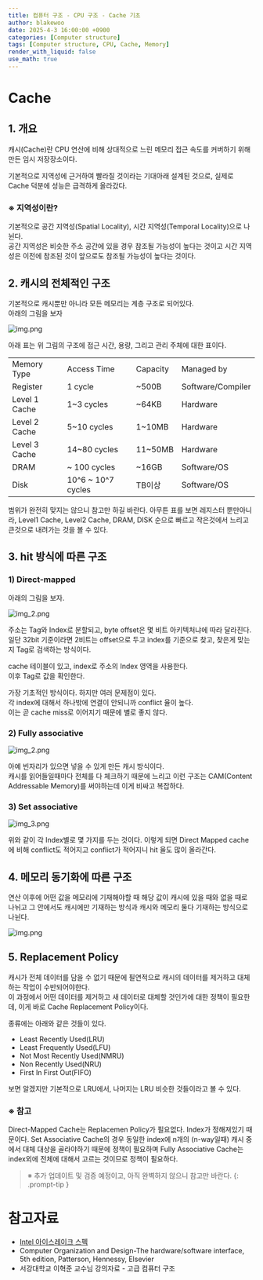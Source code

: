 ```yaml
---
title: 컴퓨터 구조 - CPU 구조 - Cache 기초
author: blakewoo
date: 2025-4-3 16:00:00 +0900
categories: [Computer structure]
tags: [Computer structure, CPU, Cache, Memory] 
render_with_liquid: false
use_math: true
---
```


# Cache
## 1. 개요
캐시(Cache)란 CPU 연산에 비해 상대적으로 느린 메모리 접근 속도를 커버하기 위해 만든 임시 저장장소이다.

기본적으로 지역성에 근거하여 빨라질 것이라는 기대아래 설계된 것으로,
실제로 Cache 덕분에 성능은 급격하게 올라갔다.

### ※ 지역성이란?
기본적으로 공간 지역성(Spatial Locality), 시간 지역성(Temporal Locality)으로 나뉜다.    
공간 지역성은 비슷한 주소 공간에 있을 경우 참조될 가능성이 높다는 것이고
시간 지역성은 이전에 참조된 것이 앞으로도 참조될 가능성이 높다는 것이다.

## 2. 캐시의 전체적인 구조
기본적으로 캐시뿐만 아니라 모든 메모리는 계층 구조로 되어있다.   
아래의 그림을 보자

![img.png](/assets/blog/cs/cpu_structure/cache/basic/img.png)

아래 표는 위 그림의 구조에 접근 시간, 용량, 그리고 관리 주체에 대한 표이다.

<table>
    <tr>
        <td>Memory Type</td>
        <td>Access Time</td>
        <td>Capacity</td>
        <td>Managed by</td>
    </tr>
    <tr>
        <td>Register</td>
        <td>1 cycle</td>
        <td>~500B</td>
        <td>Software/Compiler</td>
    </tr>
    <tr>
        <td>Level 1 Cache</td>
        <td>1~3 cycles</td>
        <td>~64KB</td>
        <td>Hardware</td>
    </tr>
    <tr>
        <td>Level 2 Cache</td>
        <td>5~10 cycles</td>
        <td>1~10MB</td>
        <td>Hardware</td>
    </tr>
    <tr>
        <td>Level 3 Cache</td>
        <td>14~80 cycles</td>
        <td>11~50MB</td>
        <td>Hardware</td>
    </tr>
    <tr>
        <td>DRAM</td>
        <td>~ 100 cycles</td>
        <td>~16GB</td>
        <td>Software/OS</td>
    </tr>
    <tr>
        <td>Disk</td>
        <td>10^6 ~ 10^7 cycles</td>
        <td>TB이상</td>
        <td>Software/OS</td>
    </tr>
</table>

범위가 완전히 맞지는 않으니 참고만 하길 바란다. 아무튼 표를 보면
레지스터 뿐만아니라, Level1 Cache, Level2 Cache, DRAM, DISK 순으로
빠르고 작은것에서 느리고 큰것으로 내려가는 것을 볼 수 있다.

## 3. hit 방식에 따른 구조

### 1) Direct-mapped
아래의 그림을 보자.

![img_2.png](/assets/blog/cs/cpu_structure/cache/basic/img_1.png)

주소는 Tag와 Index로 분할되고, byte offset은
몇 비트 아키텍처냐에 따라 달라진다. 일단 32bit 기준이라면 2비트는 offset으로 두고
index를 기준으로 찾고, 찾은게 맞는지 Tag로 검색하는 방식이다.

cache 테이블이 있고, index로 주소의 Index 영역을 사용한다.   
이후 Tag로 값을 확인한다.

가장 기초적인 방식이다. 하지만 여러 문제점이 있다.   
각 index에 대해서 하나밖에 연결이 안되니까 conflict 율이 높다.   
이는 곧 cache miss로 이어지기 때문에 별로 좋지 않다.

### 2) Fully associative

![img_2.png](/assets/blog/cs/cpu_structure/cache/basic/img_2.png)

아예 빈자리가 있으면 넣을 수 있게 만든 캐시 방식이다.   
캐시를 읽어들일때마다 전체를 다 체크하기 때문에 느리고 이런 구조는 
CAM(Content Addressable Memory)를 써야하는데 이게 비싸고 복잡하다.

### 3) Set associative

![img_3.png](/assets/blog/cs/cpu_structure/cache/basic/img_3.png)

위와 같이 각 Index별로 몇 가지를 두는 것이다. 이렇게 되면 Direct Mapped cache에 비해
conflict도 적어지고 conflict가 적어지니 hit 율도 많이 올라간다.

## 4. 메모리 동기화에 따른 구조
연산 이후에 어떤 값을 메모리에 기재해야할 때 해당 값이 캐시에 있을 때와 없을 때로 나뉘고
그 안에서도 캐시에만 기재하는 방식과 캐시와 메모리 둘다 기재하는 방식으로 나뉜다.

![img.png](/assets/blog/cs/cpu_structure/cache/basic/img_4.png)

## 5. Replacement Policy
캐시가 전체 데이터를 담을 수 없기 때문에 필연적으로 캐시의 데이터를 제거하고 대체하는 작업이 수반되어야한다.   
이 과정에서 어떤 데이터를 제거하고 새 데이터로 대체할 것인가에 대한 정책이 필요한데, 이게 바로 Cache Replacement Policy이다.

종류에는 아래와 같은 것들이 있다.

- Least Recently Used(LRU)
- Least Frequently Used(LFU)
- Not Most Recently Used(NMRU)
- Non Recently Used(NRU)
- First In First Out(FIFO)

보면 알겠지만 기본적으로 LRU에서, 나머지는 LRU 비슷한 것들이라고 볼 수 있다.

### ※ 참고
Direct-Mapped Cache는 Replacemen Policy가 필요없다. Index가 정해져있기 때문이다.
Set Associative Cache의 경우 동일한 index에 n개의 (n-way일때) 캐시 중에서 대체 대상을 골라야하기 때문에 정책이 필요하며
Fully Associative Cache는 index외에 전체에 대해서 고르는 것이므로 정책이 필요하다.


> ※ 추가 업데이트 및 검증 예정이고, 아직 완벽하지 않으니 참고만 바란다.
{: .prompt-tip }

# 참고자료
- [Intel 아이스레이크 스펙](https://www.7-cpu.com/cpu/Ice_Lake.html)
- Computer Organization and Design-The hardware/software interface, 5th edition, Patterson, Hennessy, Elsevier
- 서강대학교 이혁준 교수님 강의자료 - 고급 컴퓨터 구조
